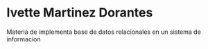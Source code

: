 # Ivette Martinez Dorantes
Materia de implementa base de datos relacionales en un sistema de informacion
